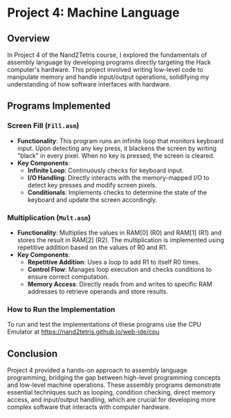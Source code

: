 # Project 4: Machine Language

## Overview

In Project 4 of the Nand2Tetris course, I explored the fundamentals of assembly language by developing programs directly targeting the Hack computer's hardware. This project involved writing low-level code to manipulate memory and handle input/output operations, solidifying my understanding of how software interfaces with hardware.

## Programs Implemented

### Screen Fill (`Fill.asm`)
- **Functionality**: This program runs an infinite loop that monitors keyboard input. Upon detecting any key press, it blackens the screen by writing "black" in every pixel. When no key is pressed, the screen is cleared.
- **Key Components**:
  - **Infinite Loop**: Continuously checks for keyboard input.
  - **I/O Handling**: Directly interacts with the memory-mapped I/O to detect key presses and modify screen pixels.
  - **Conditionals**: Implements checks to determine the state of the keyboard and update the screen accordingly.

### Multiplication (`Mult.asm`)
- **Functionality**: Multiplies the values in RAM[0] (R0) and RAM[1] (R1) and stores the result in RAM[2] (R2). The multiplication is implemented using repetitive addition based on the values of R0 and R1.
- **Key Components**:
  - **Repetitive Addition**: Uses a loop to add R1 to itself R0 times.
  - **Control Flow**: Manages loop execution and checks conditions to ensure correct computation.
  - **Memory Access**: Directly reads from and writes to specific RAM addresses to retrieve operands and store results.

### How to Run the Implementation

To run and test the implementations of these programs use the CPU Emulator at https://nand2tetris.github.io/web-ide/cpu

## Conclusion

Project 4 provided a hands-on approach to assembly language programming, bridging the gap between high-level programming concepts and low-level machine operations. These assembly programs demonstrate essential techniques such as looping, condition checking, direct memory access, and input/output handling, which are crucial for developing more complex software that interacts with computer hardware.
